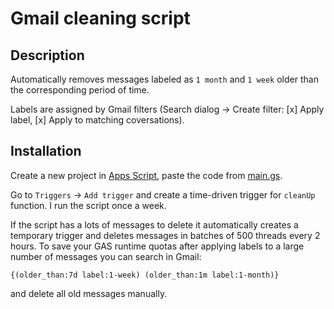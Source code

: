 # Gmail cleaning script
## Description
Automatically removes messages labeled as `1 month` and `1 week` older than the corresponding period of time.

Labels are assigned by Gmail filters (Search dialog -> Create filter: [x] Apply label, [x] Apply to matching coversations).

## Installation
Create a new project in [Apps Script](https://script.google.com/), paste the code from [main.gs](main.gs).

Go to `Triggers` -> `Add trigger` and create a time-driven trigger for `cleanUp` function. I run the script once a week.

If the script has a lots of messages to delete it automatically creates a temporary trigger and deletes messages in batches of 500 threads every 2 hours.
To save your GAS runtime quotas after applying labels to a large number of messages you can search in Gmail:

    {(older_than:7d label:1-week) (older_than:1m label:1-month)} 
     
and delete all old messages manually.

